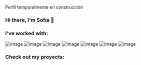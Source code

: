 Perfil temporalmente en construcción 

### Hi there, I'm Sofía 👋

### I've worked with:
  ![image](https://user-images.githubusercontent.com/78280109/127748556-1d0440ec-6c2d-4777-a0e4-7d3321fd1ec9.png)
  ![image](https://user-images.githubusercontent.com/78280109/127748561-f1c06dde-4083-4faf-a098-3dc010f9325d.png)
  ![image](https://user-images.githubusercontent.com/78280109/127748579-d212d0fc-71ef-4579-afc1-b158abe938f4.png)
  ![image](https://user-images.githubusercontent.com/78280109/127748589-211bbfa2-723a-4870-ac0a-0e969034bbc9.png)
  ![image](https://user-images.githubusercontent.com/78280109/127748600-753897c1-0f62-47ae-bf33-8ddf12bd0162.png)
  ![image](https://user-images.githubusercontent.com/78280109/127748608-893ccb4c-65be-45b4-84fd-c5869ada7795.png)
  ![image](https://user-images.githubusercontent.com/78280109/127748616-a90d144f-d896-488e-be27-6068b721d815.png)
  
### Check out my proyects:  
  
  

  


  
<!--
**sofiapel/sofiapel** is a ✨ _special_ ✨ repository because its `README.md` (this file) appears on your GitHub profile.

Here are some ideas to get you started:

- 🔭 I’m currently working on ...
- 🌱 I’m currently learning ...
- 👯 I’m looking to collaborate on ...
- 🤔 I’m looking for help with ...
- 💬 Ask me about ...
- 📫 How to reach me: ...
- 😄 Pronouns: ...
- ⚡ Fun fact: ...
-->
